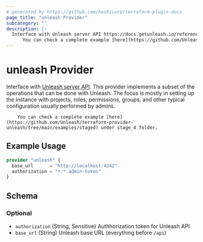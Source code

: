 ```yaml
---
# generated by https://github.com/hashicorp/terraform-plugin-docs
page_title: "unleash Provider"
subcategory: ""
description: |-
  Interface with Unleash server API https://docs.getunleash.io/reference/api/unleash. This provider implements a subset of the operations that can be done with Unleash. The focus is mostly in setting up the instance with projects, roles, permissions, groups, and other typical configuration usually performed by admins.
      You can check a complete example [here](https://github.com/Unleash/terraform-provider-unleash/tree/main/examples/staged) under stage_4 folder.
---
```


# unleash Provider

Interface with [Unleash server API](https://docs.getunleash.io/reference/api/unleash). This provider implements a subset of the operations that can be done with Unleash. The focus is mostly in setting up the instance with projects, roles, permissions, groups, and other typical configuration usually performed by admins.

		You can check a complete example [here](https://github.com/Unleash/terraform-provider-unleash/tree/main/examples/staged) under stage_4 folder.

## Example Usage

```terraform
provider "unleash" {
  base_url      = "http://localhost:4242"
  authorization = "*:*.admin-token"
}
```

<!-- schema generated by tfplugindocs -->
## Schema

### Optional

- `authorization` (String, Sensitive) Authhorization token for Unleash API
- `base_url` (String) Unleash base URL (everything before `/api`)
